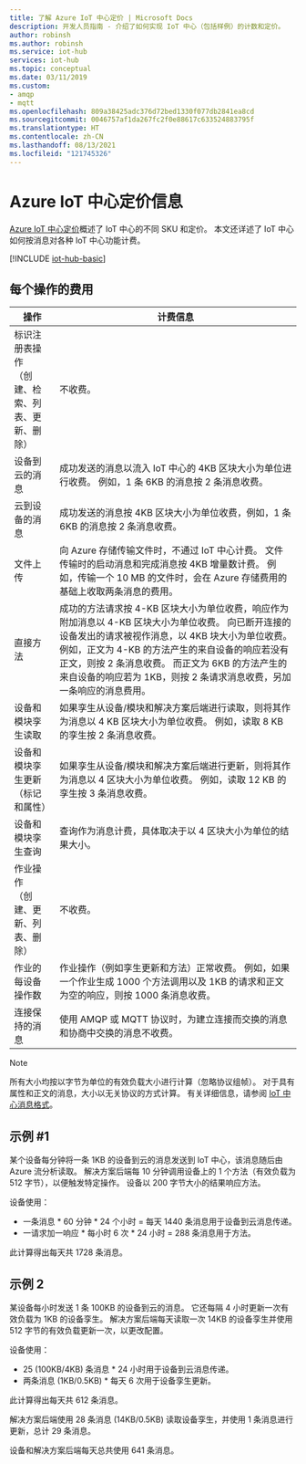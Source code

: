 ```yaml
---
title: 了解 Azure IoT 中心定价 | Microsoft Docs
description: 开发人员指南 - 介绍了如何实现 IoT 中心（包括样例）的计数和定价。
author: robinsh
ms.author: robinsh
ms.service: iot-hub
services: iot-hub
ms.topic: conceptual
ms.date: 03/11/2019
ms.custom:
- amqp
- mqtt
ms.openlocfilehash: 809a38425adc376d72bed1330f077db2841ea8cd
ms.sourcegitcommit: 0046757af1da267fc2f0e88617c633524883795f
ms.translationtype: HT
ms.contentlocale: zh-CN
ms.lasthandoff: 08/13/2021
ms.locfileid: "121745326"
---
```

# <a name="azure-iot-hub-pricing-information"></a>Azure IoT 中心定价信息

[Azure IoT 中心定价](https://azure.microsoft.com/pricing/details/iot-hub)概述了 IoT 中心的不同 SKU 和定价。 本文还详述了 IoT 中心如何按消息对各种 IoT 中心功能计费。

[!INCLUDE [iot-hub-basic](../../includes/iot-hub-basic-partial.md)]

## <a name="charges-per-operation"></a>每个操作的费用

| 操作 | 计费信息 | 
| --------- | ------------------- |
| 标识注册表操作 <br/> （创建、检索、列表、更新、删除） | 不收费。 |
| 设备到云的消息 | 成功发送的消息以流入 IoT 中心的 4KB 区块大小为单位进行收费。 例如，1 条 6KB 的消息按 2 条消息收费。 |
| 云到设备的消息 | 成功发送的消息按 4KB 区块大小为单位收费，例如，1 条 6KB 的消息按 2 条消息收费。 |
| 文件上传 | 向 Azure 存储传输文件时，不通过 IoT 中心计费。 文件传输时的启动消息和完成消息按 4KB 增量数计费。 例如，传输一个 10 MB 的文件时，会在 Azure 存储费用的基础上收取两条消息的费用。 |
| 直接方法 | 成功的方法请求按 4-KB 区块大小为单位收费，响应作为附加消息以 4-KB 区块大小为单位收费。 向已断开连接的设备发出的请求被视作消息，以 4KB 块大小为单位收费。 例如，正文为 4-KB 的方法产生的来自设备的响应若没有正文，则按 2 条消息收费。 而正文为 6KB 的方法产生的来自设备的响应若为 1KB，则按 2 条请求消息收费，另加一条响应的消息费用。 |
| 设备和模块孪生读取 | 如果孪生从设备/模块和解决方案后端进行读取，则将其作为消息以 4 KB 区块大小为单位收费。 例如，读取 8 KB 的孪生按 2 条消息收费。 |
| 设备和模块孪生更新（标记和属性） | 如果孪生从设备/模块和解决方案后端进行更新，则将其作为消息以 4 区块大小为单位收费。 例如，读取 12 KB 的孪生按 3 条消息收费。 |
| 设备和模块孪生查询 | 查询作为消息计费，具体取决于以 4 区块大小为单位的结果大小。 |
| 作业操作 <br/> （创建、更新、列表、删除） | 不收费。 |
| 作业的每设备操作数 | 作业操作（例如孪生更新和方法）正常收费。 例如，如果一个作业生成 1000 个方法调用以及 1KB 的请求和正文为空的响应，则按 1000 条消息收费。 |
| 连接保持的消息 | 使用 AMQP 或 MQTT 协议时，为建立连接而交换的消息和协商中交换的消息不收费。 |

> [!NOTE]
> 所有大小均按以字节为单位的有效负载大小进行计算（忽略协议组帧）。 对于具有属性和正文的消息，大小以无关协议的方式计算。 有关详细信息，请参阅 [IoT 中心消息格式](iot-hub-devguide-messages-construct.md)。

## <a name="example-1"></a>示例 #1

某个设备每分钟将一条 1KB 的设备到云的消息发送到 IoT 中心，该消息随后由 Azure 流分析读取。 解决方案后端每 10 分钟调用设备上的 1 个方法（有效负载为 512 字节），以便触发特定操作。 设备以 200 字节大小的结果响应方法。

设备使用：

* 一条消息 * 60 分钟 * 24 个小时 = 每天 1440 条消息用于设备到云消息传递。
* 一请求加一响应 * 每小时 6 次 * 24 小时 = 288 条消息用于方法。

此计算得出每天共 1728 条消息。

## <a name="example-2"></a>示例 2

某设备每小时发送 1 条 100KB 的设备到云的消息。 它还每隔 4 小时更新一次有效负载为 1KB 的设备孪生。 解决方案后端每天读取一次 14KB 的设备孪生并使用 512 字节的有效负载更新一次，以更改配置。

设备使用：

* 25 (100KB/4KB) 条消息 * 24 小时用于设备到云消息传递。
* 两条消息 (1KB/0.5KB) * 每天 6 次用于设备孪生更新。

此计算得出每天共 612 条消息。

解决方案后端使用 28 条消息 (14KB/0.5KB) 读取设备孪生，并使用 1 条消息进行更新，总计 29 条消息。

设备和解决方案后端每天总共使用 641 条消息。
